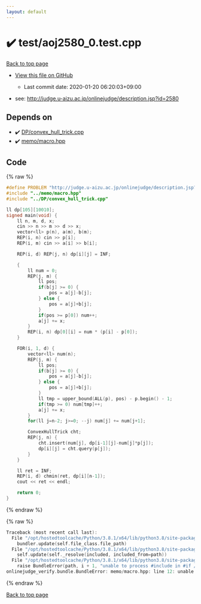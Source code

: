 ```yaml
---
layout: default
---
```


<!-- mathjax config similar to math.stackexchange -->
<script type="text/javascript" async
  src="https://cdnjs.cloudflare.com/ajax/libs/mathjax/2.7.5/MathJax.js?config=TeX-MML-AM_CHTML">
</script>
<script type="text/x-mathjax-config">
  MathJax.Hub.Config({
    TeX: { equationNumbers: { autoNumber: "AMS" }},
    tex2jax: {
      inlineMath: [ ['$','$'] ],
      processEscapes: true
    },
    "HTML-CSS": { matchFontHeight: false },
    displayAlign: "left",
    displayIndent: "2em"
  });
</script>

<script type="text/javascript" src="https://cdnjs.cloudflare.com/ajax/libs/jquery/3.4.1/jquery.min.js"></script>
<script src="https://cdn.jsdelivr.net/npm/jquery-balloon-js@1.1.2/jquery.balloon.min.js" integrity="sha256-ZEYs9VrgAeNuPvs15E39OsyOJaIkXEEt10fzxJ20+2I=" crossorigin="anonymous"></script>
<script type="text/javascript" src="../../assets/js/copy-button.js"></script>
<link rel="stylesheet" href="../../assets/css/copy-button.css" />


# :heavy_check_mark: test/aoj2580_0.test.cpp

<a href="../../index.html">Back to top page</a>

* <a href="{{ site.github.repository_url }}/blob/master/test/aoj2580_0.test.cpp">View this file on GitHub</a>
    - Last commit date: 2020-01-20 06:20:03+09:00


* see: <a href="http://judge.u-aizu.ac.jp/onlinejudge/description.jsp?id=2580">http://judge.u-aizu.ac.jp/onlinejudge/description.jsp?id=2580</a>


## Depends on

* :heavy_check_mark: <a href="../../library/DP/convex_hull_trick.cpp.html">DP/convex_hull_trick.cpp</a>
* :heavy_check_mark: <a href="../../library/memo/macro.hpp.html">memo/macro.hpp</a>


## Code

<a id="unbundled"></a>
{% raw %}
```cpp
#define PROBLEM "http://judge.u-aizu.ac.jp/onlinejudge/description.jsp?id=2580"
#include "../memo/macro.hpp"
#include "../DP/convex_hull_trick.cpp"

ll dp[105][10010];
signed main(void) {
    ll n, m, d, x;
    cin >> n >> m >> d >> x;
    vector<ll> p(n), a(m), b(m);
    REP(i, n) cin >> p[i];
    REP(i, m) cin >> a[i] >> b[i];

    REP(i, d) REP(j, n) dp[i][j] = INF;

    {
        ll num = 0;
        REP(j, m) {
            ll pos;
            if(b[j] >= 0) {
                pos = a[j]-b[j];
            } else {
                pos = a[j]+b[j];
            }
            if(pos >= p[0]) num++;
            a[j] += x;
        }
        REP(i, n) dp[0][i] = num * (p[i] - p[0]);
    }

    FOR(i, 1, d) {
        vector<ll> num(n);
        REP(j, m) {
            ll pos;
            if(b[j] >= 0) {
                pos = a[j]-b[j];
            } else {
                pos = a[j]+b[j];
            }
            ll tmp = upper_bound(ALL(p), pos) - p.begin() - 1;
            if(tmp >= 0) num[tmp]++;
            a[j] += x;
        }
        for(ll j=n-2; j>=0; --j) num[j] += num[j+1];

        ConvexHullTrick cht;
        REP(j, n) {
            cht.insert(num[j], dp[i-1][j]-num[j]*p[j]);
            dp[i][j] = cht.query(p[j]);
        }
    }

    ll ret = INF;
    REP(i, d) chmin(ret, dp[i][n-1]);
    cout << ret << endl;

    return 0;
}
```
{% endraw %}

<a id="bundled"></a>
{% raw %}
```cpp
Traceback (most recent call last):
  File "/opt/hostedtoolcache/Python/3.8.1/x64/lib/python3.8/site-packages/onlinejudge_verify/docs.py", line 340, in write_contents
    bundler.update(self.file_class.file_path)
  File "/opt/hostedtoolcache/Python/3.8.1/x64/lib/python3.8/site-packages/onlinejudge_verify/bundle.py", line 154, in update
    self.update(self._resolve(included, included_from=path))
  File "/opt/hostedtoolcache/Python/3.8.1/x64/lib/python3.8/site-packages/onlinejudge_verify/bundle.py", line 153, in update
    raise BundleError(path, i + 1, "unable to process #include in #if / #ifdef / #ifndef other than include guards")
onlinejudge_verify.bundle.BundleError: memo/macro.hpp: line 12: unable to process #include in #if / #ifdef / #ifndef other than include guards

```
{% endraw %}

<a href="../../index.html">Back to top page</a>

